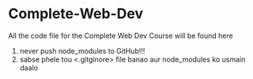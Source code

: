 # Complete-Web-Dev
All the code file for the Complete Web Dev Course will be found here

1. never push node_modules to GitHub!!!
2. sabse phele tou <.gitginore> file banao aur node_modules ko usmain daalo
 